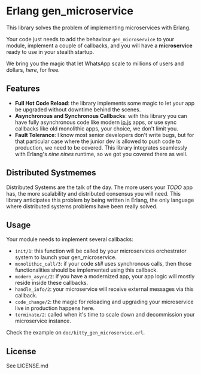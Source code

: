 # Erlang gen_microservice #

This library solves the problem of implementing microservices with
Erlang.

Your code just needs to add the behaviour `gen_microservice` to your
module, implement a couple of callbacks, and you will have a
**microservice** ready to use in your stealth startup.

We bring you the magic that let WhatsApp scale to millions of users
and dollars, _here_, for free.

## Features ##

- **Full Hot Code Reload**: the library implements some magic to let
    your app be upgraded without downtime behind the scenes.
- **Asynchronous and Synchronous Callbacks**: with this library you
    can have fully asynchronous code like modern
    [io.js](https://nodejs.org) apps, or use sync callbacks like old
    monolithic apps, your choice, we don't limit you.
- **Fault Tolerance**: I know most senior developers don't write bugs,
    but for that particular case where the junior dev is allowed to
    push code to production, we need to be covered. This library
    integrates seamlessly with Erlang's _nine nines_ runtime, so we got
    you covered there as well.

## Distributed Systmemes ##

Distributed Systems are the talk of the day. The more users your
_TODO_ app has, the more scalability and distributed consensus you
will need. This library anticipates this problem by being written in
Erlang, the only language where distributed systems problems have been
really solved.

## Usage ##

Your module needs to implement several callbacks:

- `init/1`: this function will be called by your microservices
  orchestrator system to launch your gen_microservice.
- `monolithic_call/3`: if your code _still_ uses synchronous calls,
  then those functionalities should be implemented using this
  callback.
- `modern_async/2`: if you have a modernized app, your app logic will
  mostly reside inside these callbacks.
- `handle_info/2`: your microservice will receive external messages
  via this callback.
- `code_change/2`: the magic for reloading and upgrading your
  microservice live in production happens here.
- `terminate/2`: called when it's time to scale down and decommission
  your microservice instance.

Check the example on `doc/kitty_gen_microservice.erl`.

## License ##

See LICENSE.md
